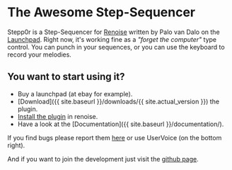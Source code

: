 # The Awesome Step-Sequencer

Stepp0r is a Step-Sequencer for [Renoise](http://www.renoise.com/)
written by Palo van Dalo on the [Launchpad](http://novationmusic.de/midi-controllers-digital-dj/launchpad).
Right now, it's working fine as a _"forget the computer"_ type control.
You can punch in your sequences, or you can use the keyboard to record your melodies.

## You want to start using it? 
* Buy a launchpad (at ebay for example).
* [Download]({{ site.baseurl }}/downloads/{{ site.actual_version }}) the plugin.
* [Install the plugin](http://www.renoise.com/tools) in renoise.
* Have a look at the  [Documentation]({{ site.baseurl }}/documentation/).

If you find bugs please report them
[here](https://github.com/mrVanDalo/stepp0r/issues) 
or use UserVoice (on the bottom right).

And if you want to join the development just visit the
[github page](https://github.com/mrVanDalo/stepp0r).
